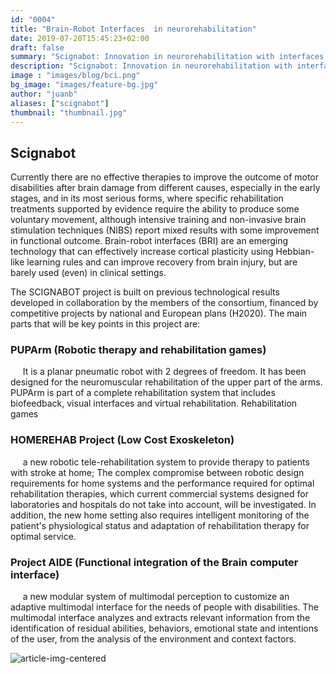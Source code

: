 ```yaml
---
id: "0004"
title: "Brain-Robot Interfaces  in neurorehabilitation"
date: 2019-07-20T15:45:23+02:00
draft: false
summary: "Scignabot: Innovation in neurorehabilitation with interfaces brain-robot"
description: "Scignabot: Innovation in neurorehabilitation with interfaces brain-robot"
image : "images/blog/bci.png"
bg_image: "images/feature-bg.jpg"
author: "juanb"
aliases: ["scignabot"]
thumbnail: "thumbnail.jpg"
---
```


## Scignabot


Currently there are no effective therapies to improve the outcome of motor disabilities after brain damage from different causes, especially in the early stages, and in its most serious forms, where specific rehabilitation treatments supported by evidence require the ability to produce some voluntary movement, although intensive training and non-invasive brain stimulation techniques (NIBS) report mixed results with some improvement in functional outcome. Brain-robot interfaces (BRI) are an emerging technology that can effectively increase cortical plasticity using Hebbian-like learning rules and can improve recovery from brain injury, but are barely used (even) in clinical settings.



The SCIGNABOT project is built on previous technological results developed in collaboration by the members of the consortium, financed by competitive projects by national and European plans (H2020). The main parts that will be key points in this project are:
  
### PUPArm (Robotic therapy and rehabilitation games)
  
  It is a planar pneumatic robot with 2 degrees of freedom. It has been designed for the neuromuscular rehabilitation of the upper part of the arms. PUPArm is part of a complete rehabilitation system that includes biofeedback, visual interfaces and virtual rehabilitation. Rehabilitation games
  
### HOMEREHAB Project (Low Cost Exoskeleton)
  
  a new robotic tele-rehabilitation system to provide therapy to patients with stroke at home; The complex compromise between robotic design requirements for home systems and the performance required for optimal rehabilitation therapies, which current commercial systems designed for laboratories and hospitals do not take into account, will be investigated. In addition, the new home setting also requires intelligent monitoring of the patient's physiological status and adaptation of rehabilitation therapy for optimal service.
  
### Project AIDE (Functional integration of the Brain computer interface)
  
  a new modular system of multimodal perception to customize an adaptive multimodal interface for the needs of people with disabilities. The multimodal interface analyzes and extracts relevant information from the identification of residual abilities, behaviors, emotional state and intentions of the user, from the analysis of the environment and context factors.

![article-img-centered](/images/blog/robot1.png)

  
  




